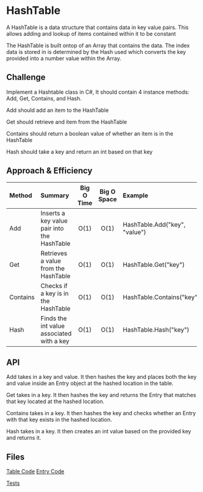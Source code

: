 # HashTable
A HashTable is a data structure that contains data in key value pairs. This allows adding and lookup of items contained within it to be constant

The HashTable is built ontop of an Array that contains the data. The index data is stored in is determined by the Hash used which converts the key provided into a number value within the Array.

## Challenge
Implement a Hashtable class in C#, It should contain 4 instance methods: Add, Get, Contains, and Hash.

Add should add an item to the HashTable

Get should retrieve and item from the HashTable

Contains should return a boolean value of whether an item is in the HashTable

Hash should take a key and return an int based on that key

## Approach & Efficiency

| Method | Summary | Big O Time | Big O Space | Example | 
| :----------- | :----------- | :-------------: | :-------------: | :----------- |
| Add | Inserts a key value pair into the HashTable | O(1) | O(1) | HashTable.Add("key", "value") |
| Get | Retrieves a value from the HashTable | O(1) | O(1) | HashTable.Get("key") |
| Contains | Checks if a key is in the HashTable | O(1) | O(1) | HashTable.Contains("key") |
| Hash | Finds the int value associated with a key | O(1) | O(1) | HashTable.Hash("key") |

## API

Add takes in a key and value. It then hashes the key and places both the key and value inside an Entry object at the hashed location in the table.

Get takes in a key. It then hashes the key and returns the Entry that matches that key located at the hashed location.

Contains takes in a key. It then hashes the key and checks whether an Entry with that key exists in the hashed location.

Hash takes in a key. It then creates an int value based on the provided key and returns it.

## Files

[Table Code](./Hashtable/Classes/Table.cs)
[Entry Code](./Hashtable/Classes/Entry.cs)

[Tests](./HashtableTests/UnitTest1.cs)
